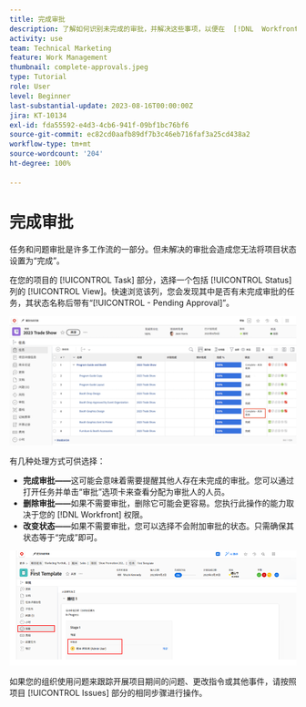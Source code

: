 ```yaml
---
title: 完成审批
description: 了解如何识别未完成的审批，并解决这些事项，以便在  [!DNL  Workfront] 中关闭您的项目。
activity: use
team: Technical Marketing
feature: Work Management
thumbnail: complete-approvals.jpeg
type: Tutorial
role: User
level: Beginner
last-substantial-update: 2023-08-16T00:00:00Z
jira: KT-10134
exl-id: fda55592-e4d3-4cb6-941f-09bf1bc76bf6
source-git-commit: ec82cd0aafb89df7b3c46eb716faf3a25cd438a2
workflow-type: tm+mt
source-wordcount: '204'
ht-degree: 100%

---
```


# 完成审批

任务和问题审批是许多工作流的一部分。但未解决的审批会造成您无法将项目状态设置为“完成”。

在您的项目的 [!UICONTROL Task] 部分，选择一个包括 [!UICONTROL Status] 列的 [!UICONTROL View]。快速浏览该列，您会发现其中是否有未完成审批的任务，其状态名称后带有“[!UICONTROL - Pending Approval]”。

![显示未完成审批的项目](assets/approval-pending.png)

有几种处理方式可供选择：

* **完成审批——**&#x200B;这可能会意味着需要提醒其他人存在未完成的审批。您可以通过打开任务并单击“审批”选项卡来查看分配为审批人的人员。
* **删除审批——**&#x200B;如果不需要审批，删除它可能会更容易。您执行此操作的能力取决于您的 [!DNL Workfront] 权限。
* **改变状态——**&#x200B;如果不需要审批，您可以选择不会附加审批的状态。只需确保其状态等于“完成”即可。

![显示任务审批人的项目](assets/task-approvers.png)

如果您的组织使用问题来跟踪开展项目期间的问题、更改指令或其他事件，请按照项目 [!UICONTROL Issues] 部分的相同步骤进行操作。
